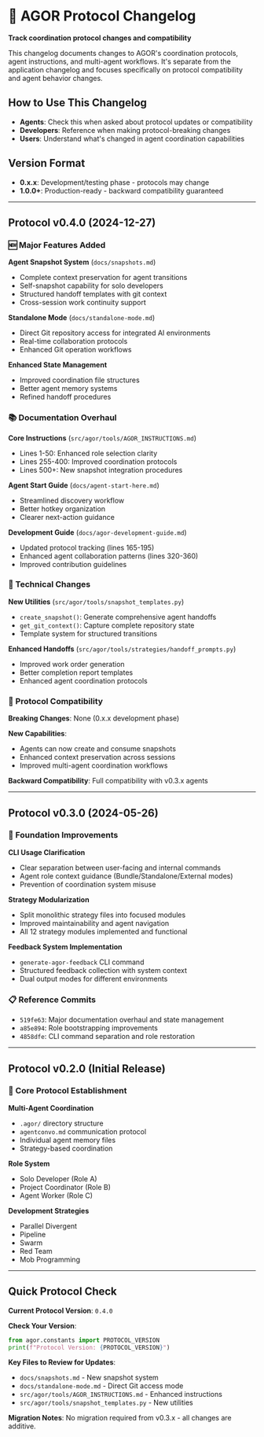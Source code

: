 # 🔄 AGOR Protocol Changelog

**Track coordination protocol changes and compatibility**

This changelog documents changes to AGOR's coordination protocols, agent instructions, and multi-agent workflows. It's separate from the application changelog and focuses specifically on protocol compatibility and agent behavior changes.

## How to Use This Changelog

- **Agents**: Check this when asked about protocol updates or compatibility
- **Developers**: Reference when making protocol-breaking changes
- **Users**: Understand what's changed in agent coordination capabilities

## Version Format

- **0.x.x**: Development/testing phase - protocols may change
- **1.0.0+**: Production-ready - backward compatibility guaranteed

---

## Protocol v0.4.0 (2024-12-27)

### 🆕 Major Features Added

**Agent Snapshot System** (`docs/snapshots.md`)
- Complete context preservation for agent transitions
- Self-snapshot capability for solo developers
- Structured handoff templates with git context
- Cross-session work continuity support

**Standalone Mode** (`docs/standalone-mode.md`)
- Direct Git repository access for integrated AI environments
- Real-time collaboration protocols
- Enhanced Git operation workflows

**Enhanced State Management**
- Improved coordination file structures
- Better agent memory systems
- Refined handoff procedures

### 📚 Documentation Overhaul

**Core Instructions** (`src/agor/tools/AGOR_INSTRUCTIONS.md`)
- Lines 1-50: Enhanced role selection clarity
- Lines 255-400: Improved coordination protocols
- Lines 500+: New snapshot integration procedures

**Agent Start Guide** (`docs/agent-start-here.md`)
- Streamlined discovery workflow
- Better hotkey organization
- Clearer next-action guidance

**Development Guide** (`docs/agor-development-guide.md`)
- Updated protocol tracking (lines 165-195)
- Enhanced agent collaboration patterns (lines 320-360)
- Improved contribution guidelines

### 🔧 Technical Changes

**New Utilities** (`src/agor/tools/snapshot_templates.py`)
- `create_snapshot()`: Generate comprehensive agent handoffs
- `get_git_context()`: Capture complete repository state
- Template system for structured transitions

**Enhanced Handoffs** (`src/agor/tools/strategies/handoff_prompts.py`)
- Improved work order generation
- Better completion report templates
- Enhanced agent coordination protocols

### 🎯 Protocol Compatibility

**Breaking Changes**: None (0.x.x development phase)

**New Capabilities**:
- Agents can now create and consume snapshots
- Enhanced context preservation across sessions
- Improved multi-agent coordination workflows

**Backward Compatibility**: Full compatibility with v0.3.x agents

---

## Protocol v0.3.0 (2024-05-26)

### 🔧 Foundation Improvements

**CLI Usage Clarification**
- Clear separation between user-facing and internal commands
- Agent role context guidance (Bundle/Standalone/External modes)
- Prevention of coordination system misuse

**Strategy Modularization**
- Split monolithic strategy files into focused modules
- Improved maintainability and agent navigation
- All 12 strategy modules implemented and functional

**Feedback System Implementation**
- `generate-agor-feedback` CLI command
- Structured feedback collection with system context
- Dual output modes for different environments

### 📋 Reference Commits

- `519fe63`: Major documentation overhaul and state management
- `a85e894`: Role bootstrapping improvements
- `4858dfe`: CLI command separation and role restoration

---

## Protocol v0.2.0 (Initial Release)

### 🎯 Core Protocol Establishment

**Multi-Agent Coordination**
- `.agor/` directory structure
- `agentconvo.md` communication protocol
- Individual agent memory files
- Strategy-based coordination

**Role System**
- Solo Developer (Role A)
- Project Coordinator (Role B) 
- Agent Worker (Role C)

**Development Strategies**
- Parallel Divergent
- Pipeline
- Swarm
- Red Team
- Mob Programming

---

## Quick Protocol Check

**Current Protocol Version**: `0.4.0`

**Check Your Version**:
```python
from agor.constants import PROTOCOL_VERSION
print(f"Protocol Version: {PROTOCOL_VERSION}")
```

**Key Files to Review for Updates**:
- `docs/snapshots.md` - New snapshot system
- `docs/standalone-mode.md` - Direct Git access mode
- `src/agor/tools/AGOR_INSTRUCTIONS.md` - Enhanced instructions
- `src/agor/tools/snapshot_templates.py` - New utilities

**Migration Notes**: No migration required from v0.3.x - all changes are additive.
